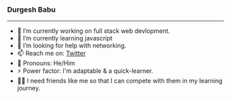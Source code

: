 ### Durgesh Babu  
---
- 🔭 I’m currently working on full stack web devlopment.
- 🌱 I’m currently learning javascript
- 🤔 I’m looking for help with networking.
- 📫 Reach me on: [Twitter](https://twitter.com/Durgesh_B_G)
- 👦 Pronouns: He/Him
- ⚡ Power factor: I'm adaptable & a quick-learner. 
- 🏋️‍♀️ I need friends like me so that I can compete with them in my learning journey.